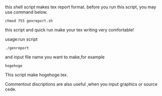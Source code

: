 this shell script makes tex report format.
before you run this script, you may use command below.

	chmod 755 genreport.sh

this script and quick run make your tex writing very comfortable!

usage:run script 

	./genreport

and input file name you want to make,for example

	hogehoge

This script make hogehoge.tex.

Commentout discriptions are also useful ,when you input graphics or source cede.
